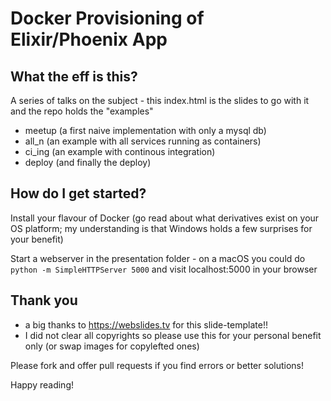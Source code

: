 # Docker Provisioning of Elixir/Phoenix App

## What the eff is this?

A series of talks on the subject - this index.html is the slides to go with it
and the repo holds the "examples"

- meetup (a first naive implementation with only a mysql db)
- all_n (an example with all services running as containers)
- ci_ing (an example with continous integration)
- deploy (and finally the deploy)

## How do I get started?

Install your flavour of Docker (go read about what derivatives exist on your OS platform; 
my understanding is that Windows holds a few surprises for your benefit)

Start a webserver in the presentation folder - on a macOS you could do ```python -m SimpleHTTPServer 5000```
and visit localhost:5000 in your browser

## Thank you

- a big thanks to https://webslides.tv for this slide-template!!
- I did not clear all copyrights so please use this for your personal benefit only (or swap images for copylefted ones)

Please fork and offer pull requests if you find errors or better solutions!


Happy reading!
